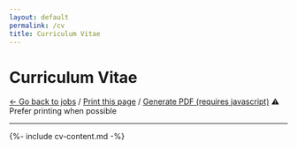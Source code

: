 ```yaml
---
layout: default
permalink: /cv
title: Curriculum Vitae
---
```


<h1 class="hide-on-print">Curriculum Vitae</h1>

<p class="hide-on-print">
    <a href="{% link _pages/jobs.md %}"><- Go back to jobs</a>
    /
    <a href="javascript:print()">Print this page</a>
    /
    <span class="has-tooltip">
        <a href="javascript:generatePDF('cv-content', 'cv-angelsenra.pdf')">Generate PDF<noscript> (requires javascript)</noscript></a>
        <span class="tooltip-text">⚠️<br>Prefer printing when possible</span>
    </span>
    <hr>
</p>

<div id="cv-content" markdown="1">
    {%- include cv-content.md -%}
</div>

<script defer src="/assets/dist/jspdf-2.1.1.umd.min.js"></script>
<script defer src="/assets/dist/html2canvas-1.0.0-rc.7.min.js"></script>
<script defer src="/assets/html2pdf.js"></script>

